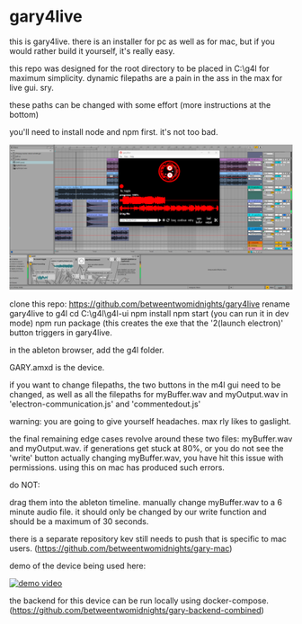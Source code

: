 # gary4live

this is gary4live. there is an installer for pc as well as for mac, but if you would rather build it yourself, it's really easy.

this repo was designed for the root directory to be placed in C:\\g4l for maximum simplicity. dynamic filepaths are a pain in the ass in the max for live gui. sry.

these paths can be changed with some effort (more instructions at the bottom)

you'll need to install node and npm first. it's not too bad.

![gary4live](./gary4live%20screenshot.png)

clone this repo:
https://github.com/betweentwomidnights/gary4live
rename gary4live to g4l
cd C:\\g4l\\g4l-ui
npm install
npm start (you can run it in dev mode)
npm run package (this creates the exe that the '2(launch electron)' button triggers in gary4live. 

in the ableton browser, add the g4l folder. 

GARY.amxd is the device.

if you want to change filepaths, the two buttons in the m4l gui need to be changed, as well as all the filepaths for myBuffer.wav and myOutput.wav in 'electron-communication.js' and 'commentedout.js'

warning: you are going to give yourself headaches. max rly likes to gaslight.

the final remaining edge cases revolve around these two files: myBuffer.wav and myOutput.wav. if generations get stuck at 80%, or you do not see the 'write' button actually changing myBuffer.wav, you have hit this issue with permissions. using this on mac has produced such errors. 

do NOT:

drag them into the ableton timeline.
manually change myBuffer.wav to a 6 minute audio file. it should only be changed by our write function and should be a maximum of 30 seconds.

there is a separate repository kev still needs to push that is specific to mac users. (https://github.com/betweentwomidnights/gary-mac)

demo of the device being used here:

[![demo video](https://img.youtube.com/vi/ZqgcRiAlrHQ/0.jpg)](https://youtu.be/ZqgcRiAlrHQ)

the backend for this device can be run locally using docker-compose. (https://github.com/betweentwomidnights/gary-backend-combined)

